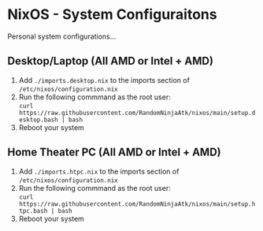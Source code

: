 # NixOS - System Configuraitons
Personal system configurations...

## Desktop/Laptop (All AMD or Intel + AMD)
1. Add `./imports.desktop.nix` to the imports section of `/etc/nixos/configuration.nix`
1. Run the following commmand as the root user: <br>
`curl https://raw.githubusercontent.com/RandomNinjaAtk/nixos/main/setup.desktop.bash | bash`
1. Reboot your system


## Home Theater PC (All AMD or Intel + AMD)
1. Add `./imports.htpc.nix` to the imports section of `/etc/nixos/configuration.nix`
1. Run the following commmand as the root user: <br>
`curl https://raw.githubusercontent.com/RandomNinjaAtk/nixos/main/setup.htpc.bash | bash`
1. Reboot your system
